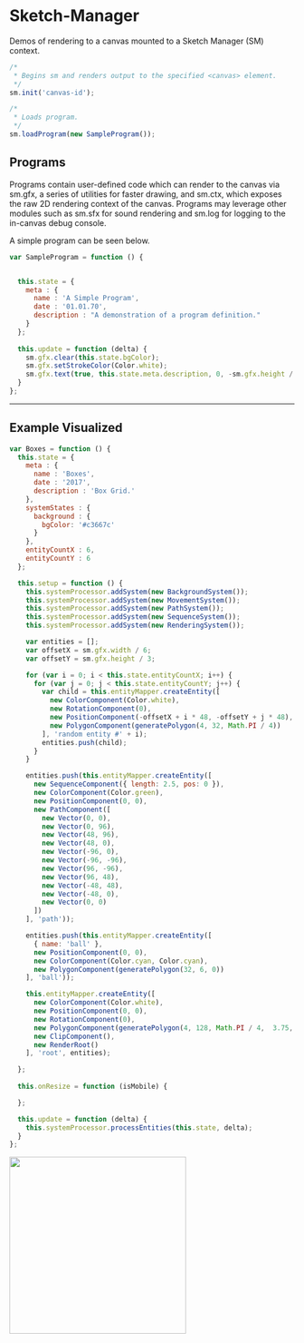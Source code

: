 # Sketch-Manager 

Demos of rendering to a canvas mounted to a Sketch Manager (SM) context.

```JavaScript
/*
 * Begins sm and renders output to the specified <canvas> element.
 */
sm.init('canvas-id'); 

/*
 * Loads program.
 */
sm.loadProgram(new SampleProgram());
```

## Programs
Programs contain user-defined code which can render to the canvas via sm.gfx, a series of utilities
for faster drawing, and sm.ctx, which exposes the raw 2D rendering context of the canvas. Programs may leverage
other modules such as sm.sfx for sound rendering and sm.log for logging to the in-canvas debug console.

A simple program can be seen below.

```JavaScript
var SampleProgram = function () {


  this.state = {
    meta : {
      name : 'A Simple Program',
      date : '01.01.70',
      description : "A demonstration of a program definition."
    }
  };
  
  this.update = function (delta) {
    sm.gfx.clear(this.state.bgColor);
    sm.gfx.setStrokeColor(Color.white);
    sm.gfx.text(true, this.state.meta.description, 0, -sm.gfx.height / 2.5 + 24, 12, 'Arial');
  }
};

```

***

## Example Visualized

```javascript
var Boxes = function () {
  this.state = {
    meta : {
      name : 'Boxes',
      date : '2017',
      description : 'Box Grid.'
    },
    systemStates : {
      background : {
        bgColor: '#c3667c'
      }
    },
    entityCountX : 6,
    entityCountY : 6
  };

  this.setup = function () {
    this.systemProcessor.addSystem(new BackgroundSystem());
    this.systemProcessor.addSystem(new MovementSystem());
    this.systemProcessor.addSystem(new PathSystem());
    this.systemProcessor.addSystem(new SequenceSystem());
    this.systemProcessor.addSystem(new RenderingSystem());

    var entities = [];
    var offsetX = sm.gfx.width / 6;
    var offsetY = sm.gfx.height / 3;

    for (var i = 0; i < this.state.entityCountX; i++) {
      for (var j = 0; j < this.state.entityCountY; j++) {
        var child = this.entityMapper.createEntity([
          new ColorComponent(Color.white),
          new RotationComponent(0),
          new PositionComponent(-offsetX + i * 48, -offsetY + j * 48),
          new PolygonComponent(generatePolygon(4, 32, Math.PI / 4))
        ], 'random entity #' + i);
        entities.push(child);
      }
    }

    entities.push(this.entityMapper.createEntity([
      new SequenceComponent({ length: 2.5, pos: 0 }),
      new ColorComponent(Color.green),
      new PositionComponent(0, 0),
      new PathComponent([
        new Vector(0, 0),
        new Vector(0, 96),
        new Vector(48, 96),
        new Vector(48, 0),
        new Vector(-96, 0),
        new Vector(-96, -96),
        new Vector(96, -96),
        new Vector(96, 48),
        new Vector(-48, 48),
        new Vector(-48, 0),
        new Vector(0, 0)
      ])
    ], 'path'));

    entities.push(this.entityMapper.createEntity([
      { name: 'ball' },
      new PositionComponent(0, 0),
      new ColorComponent(Color.cyan, Color.cyan),
      new PolygonComponent(generatePolygon(32, 6, 0))
    ], 'ball'));

    this.entityMapper.createEntity([
      new ColorComponent(Color.white),
      new PositionComponent(0, 0),
      new RotationComponent(0),
      new PolygonComponent(generatePolygon(4, 128, Math.PI / 4,  3.75, 1.75)),
      new ClipComponent(),
      new RenderRoot()
    ], 'root', entities);

  };
  
  this.onResize = function (isMobile) {

  };

  this.update = function (delta) {
    this.systemProcessor.processEntities(this.state, delta);
  }
};
```

<img src="http://i.imgur.com/zWtRitW.png" width="312" />
